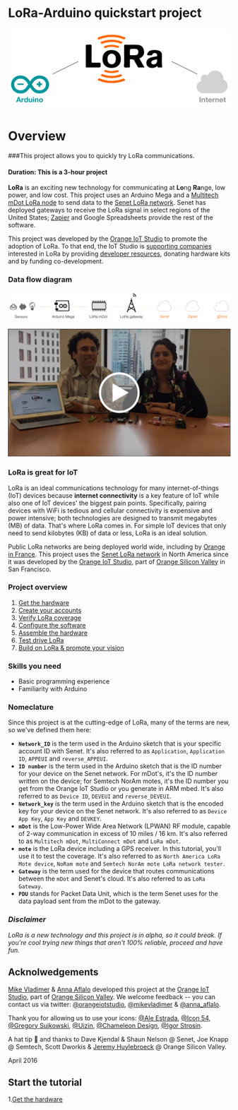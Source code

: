 # LoRa-Arduino quickstart project

![](assets/intro_img.png)

# Overview
###This project allows you to quickly try LoRa communications. 
#### Duration: This is a 3-hour project   

**LoRa** is an exciting new technology for communicating at **Lo**ng **Ra**nge, low power, and low cost.  This project uses an Arduino Mega and a [Multitech mDot LoRa node](http://www.multitech.com/models/94557148LF) to send data to the [Senet LoRa network](https://portal.senetco.com/).  Senet has deployed gateways to receive the LoRa signal in select regions of the United States; [Zapier](https://zapier.com) and  Google Spreadsheets provide the rest of the software. 

This project was developed by the [Orange IoT Studio](http://orangeiotstudio.com/) to promote the adoption of LoRa. To that end, the IoT Studio is [supporting companies](http://orangeiotstudio.com/) interested in LoRa by providing [developer resources](assets/build_off_quickstart.md), donating hardware kits and by funding co-development.  

### Data flow diagram
![](assets/data_com_img2.png)  

[![](assets/video_intro.png)](https://youtu.be/vQj_jD_2KrY)  


### LoRa is great for IoT
LoRa is an ideal communications technology for many internet-of-things (IoT) devices because **internet connectivity** is a key feature of IoT while also one of IoT devices' the biggest pain points.  Specifically, pairing devices with WiFi is tedious and cellular connectivity is expensive and power intensive; both technologies are designed to transmit megabytes (MB) of data. That's where LoRa comes in. For simple IoT devices that only need to send kilobytes (KB) of data or less, LoRa is an ideal solution.  

Public LoRa networks are being deployed world wide, including by [Orange in France](http://www.orange.com/en/Press-and-medias/press-releases-2016/press-releases-2015/Orange-deploys-a-network-for-the-Internet-of-Things). This project uses the [Senet LoRa network](https://portal.senetco.com/) in North America since it was developed by the [Orange IoT Studio](http://orangeiotstudio.com/), part of [Orange Silicon Valley](http://orangesv.com/) in San Francisco. 

### Project overview  
1. [Get the hardware](assets/1_GetHardware.md) 
2. [Create your accounts](assets/2_CreateAccounts.md) 
3. [Verify LoRa coverage](assets/3_LoRaCoverage.md) 
4. [Configure the software](assets/4_ConfigureSoftware.md) 
5. [Assemble the hardware](assets/5_AssembleHardware.md) 
6. [Test drive LoRa](assets/6_TestLoRa.md) 
7. [Build on LoRa & promote your vision](assets/7_TheEnd.md) 

### Skills you need

* Basic programming experience
* Familiarity with Arduino

### Nomeclature
Since this project is at the cutting-edge of LoRa, many of the terms are new, so we've defined them here:

* **`Network_ID`** is the term used in the Arduino sketch that is your specific account ID with Senet.  It's also referred to as `Application`, `Application ID`, `APPEUI` and `reverse_APPEUI`.  
* **`ID number`** is the term used in the Arduino sketch that is the ID number for your device on the Senet network.  For mDot's, it's the ID number written on the device; for Semtech NorAm motes, it's the ID number you get from the Orange IoT Studio or you generate in ARM mbed. It's also referred to as `Device ID`, `DEVEUI` and `reverse_DEVEUI`.
* **`Network_key`** is the term used in the Arduino sketch that is the encoded key for your device on the Senet network. It's also referred to as `Device App Key`, `App Key` and `DEVKEY`.
* **`mDot`** is the Low-Power Wide Area Network (LPWAN) RF module, capable of 2-way communication in excess of 10 miles / 16 km. It's also referred to as `Multitech mDot`, `MultiConnect mDot` and `LoRa mDot`.
* **`mote`** is the LoRa device including a GPS receiver. In this tutorial, you'll use it to test the coverage. It's also referred to as `North America LoRa Mote device`, `NoRam mote` and `Semtech NorAm mote LoRa network tester`.   
* **`Gateway`** is the term used for the device that routes communications between the `mDot` and Senet's cloud. It's also referred to as `LoRa Gateway`.
* **`PDU`** stands for Packet Data Unit, which is the term Senet uses for the data payload sent from the mDot to the gateway. 
 
### _Disclaimer_
_LoRa is a new technology and this project is in alpha, so it could break. If you're cool trying new things that aren't 100% reliable, proceed and have fun._   

## Acknolwedgements

[Mike Vladimer](https://twitter.com/mikevladimer) & [Anna Aflalo](https://twitter.com/anna_aflalo) developed this project at the [Orange IoT Studio](http://orangeiotstudio.com), part of [Orange Silicon Valley](http://www.orangesv.com/). We welcome feedback -- you can contact us via twitter: [@orangeiotstudio](https://twitter.com/orangeiotstudio), 
 [@mikevladimer](https://twitter.com/mikevladimer) & [@anna_aflalo](https://twitter.com/anna_aflalo).   
 
Thank you for allowing us to use your icons: [@Ale Estrada](https://thenounproject.com/ale-es/), [@Icon 54](https://thenounproject.com/icon54app/), [@Gregory Sujkowski](https://thenounproject.com/GregSuj/), [@Uizin](https://thenounproject.com/uizin/), [@Chameleon Design](https://thenounproject.com/Chamedesign/), [@Igor Strosin](https://thenounproject.com/igormarcel/).   

A hat tip :tophat: and thanks to Dave Kjendal & Shaun Nelson @ Senet, Joe Knapp @ Semtech, Scott Dworkis & [Jeremy Huylebroeck](https://twitter.com/mikevladimer/status/727264857267949568) @ Orange Silicon Valley. 
 
April 2016
  
  
  

## Start the tutorial  
1.[Get the hardware](assets/1_GetHardware.md) 
